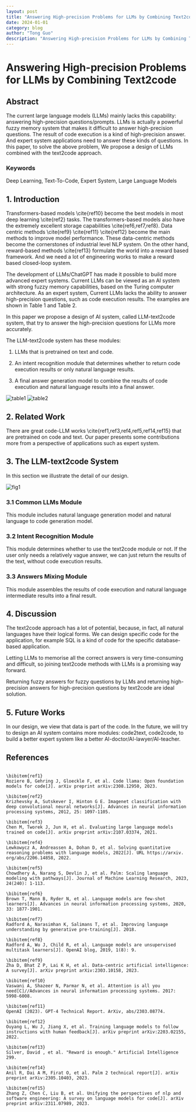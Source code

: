 ```yaml
---
layout: post
title: "Answering High-precision Problems for LLMs by Combining Text2code"
date: 2024-01-01
category: blog
author: "Tong Guo"
description: "Answering High-precision Problems for LLMs by Combining Text2code"
---
```

# Answering High-precision Problems for LLMs by Combining Text2code

## Abstract

The current large language models (LLMs) mainly lacks this capability: answering  high-precision questions/prompts. LLMs is actually a powerful fuzzy memory system that makes it difficult to answer high-precision questions. The result of code execution is a kind of high-precision answer. And expert system applications need to answer these kinds of questions. In this paper, to solve the above problem, We propose a design of LLMs combined with the text2code approach.

### Keywords
Deep Learning, Text-To-Code, Expert System, Large Language Models

## 1. Introduction


Transformers-based models \cite{ref10} become the best models in most deep learning \cite{ref2} tasks. The transformers-based models also have the extremely excellent storage capabilities \cite{ref6,ref7,ref8}. Data centric methods \cite{ref9} \cite{ref11} \cite{ref12} become the main methods to improve model performance. These data-centric methods become the cornerstones of industrial level NLP system. On the other hand, reward-based methods \cite{ref13} formulate the world into a reward based framework. And we need a lot of engineering works to make a reward based closed-loop system.


The development of LLMs/ChatGPT has made it possible to build more advanced expert systems. Current LLMs can be viewed as an AI system with strong fuzzy memory capabilities, based on the Turing computer architecture. As an expert system, Current LLMs lacks the ability to answer high-precision questions, such as code execution results. The examples are shown in Table 1 and Table 2.

In this paper we propose a design of AI system, called LLM-text2code system, that try to answer the high-precision questions for LLMs more accurately.

The LLM-text2code system has these modules:

1) LLMs that is pretrained on text and code.

2) An intent recognition module that determines whether to return code execution results or only natural language results.

3) A final answer generation model to combine the results of code execution and natural language results into a final answer.

![table1](/assets/png/text2code/table1.png)
![table2](/assets/png/text2code/table2.png)

## 2. Related Work

There are great code-LLM works \cite{ref1,ref3,ref4,ref5,ref14,ref15} that are pretrained on code and text. Our paper presents some contributions more from a perspective of applications such as expert system.

## 3. The LLM-text2code System
In this section we illustrate the detail of our design.

![fig1](/assets/png/text2code/fig1.png)

### 3.1 Common LLMs Module
This module includes natural language generation model and natural language to code generation model.

### 3.2 Intent Recognition Module
This module determines whether to use the text2code module or not. If the user only needs a relatively vague answer, we can just return the results of the text, without code execution results.

### 3.3 Answers Mixing Module
This module assembles the results of code execution and natural language intermediate results into a final result.

## 4. Discussion
The text2code approach has a lot of potential, because, in fact, all natural languages have their logical forms. We can design specific code for the application, for example SQL is a kind of code for the specific database-based application.

Letting LLMs to memorise all the correct answers is very time-consuming and difficult, so joining text2code methods with LLMs is a promising way forward.

Returning fuzzy answers for fuzzy questions by LLMs and returning high-precision answers for high-precision questions by text2code are ideal solution.

## 5. Future Works
In our design, we view that data is part of the code. In the future, we will try to design an AI system contains more modules: code2text, code2code, to build a better expert system like a better AI-doctor/AI-lawyer/AI-teacher.

## References

```

\bibitem{ref1}
Roziere B, Gehring J, Gloeckle F, et al. Code llama: Open foundation models for code[J]. arXiv preprint arXiv:2308.12950, 2023.

\bibitem{ref2}
Krizhevsky A, Sutskever I, Hinton G E. Imagenet classification with deep convolutional neural networks[J]. Advances in neural information processing systems, 2012, 25: 1097-1105.

\bibitem{ref3}
Chen M, Tworek J, Jun H, et al. Evaluating large language models trained on code[J]. arXiv preprint arXiv:2107.03374, 2021.

\bibitem{ref4}
Lewkowycz A, Andreassen A, Dohan D, et al. Solving quantitative reasoning problems with language models, 2022[J]. URL https://arxiv. org/abs/2206.14858, 2022.

\bibitem{ref5}
Chowdhery A, Narang S, Devlin J, et al. Palm: Scaling language modeling with pathways[J]. Journal of Machine Learning Research, 2023, 24(240): 1-113.

\bibitem{ref6}
Brown T, Mann B, Ryder N, et al. Language models are few-shot learners[J]. Advances in neural information processing systems, 2020, 33: 1877-1901.

\bibitem{ref7}
Radford A, Narasimhan K, Salimans T, et al. Improving language understanding by generative pre-training[J]. 2018.

\bibitem{ref8}
Radford A, Wu J, Child R, et al. Language models are unsupervised multitask learners[J]. OpenAI blog, 2019, 1(8): 9.

\bibitem{ref9}
Zha D, Bhat Z P, Lai K H, et al. Data-centric artificial intelligence: A survey[J]. arXiv preprint arXiv:2303.10158, 2023.

\bibitem{ref10}
Vaswani A, Shazeer N, Parmar N, et al. Attention is all you need[C]//Advances in neural information processing systems. 2017: 5998-6008.

\bibitem{ref11}
OpenAI (2023). GPT-4 Technical Report. ArXiv, abs/2303.08774.

\bibitem{ref12}
Ouyang L, Wu J, Jiang X, et al. Training language models to follow instructions with human feedback[J]. arXiv preprint arXiv:2203.02155, 2022.

\bibitem{ref13}
Silver, David , et al. "Reward is enough." Artificial Intelligence 299.

\bibitem{ref14}
Anil R, Dai A M, Firat O, et al. Palm 2 technical report[J]. arXiv preprint arXiv:2305.10403, 2023.

\bibitem{ref15}
Zhang Z, Chen C, Liu B, et al. Unifying the perspectives of nlp and software engineering: A survey on language models for code[J]. arXiv preprint arXiv:2311.07989, 2023.


```

 
